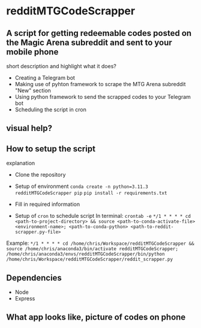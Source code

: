 # redditMTGCodeScrapper

## A script for getting redeemable codes posted on the Magic Arena subreddit and sent to your mobile phone

short description and 
highlight what it does?
* Creating a Telegram bot
* Making use of pyhton framework to scrape the MTG Arena subreddit "New" section
* Using python framework to send the scrapped codes to your Telegram bot
* Scheduling the script in cron 


## visual help?

## How to setup the script
explanation

* Clone the repository
* Setup of environment
```conda create -n python=3.11.3 redditMTGCodeScrapper pip```
```pip install -r requirements.txt```
* Fill in required information

* Setup of ```cron``` to schedule script
In terminal: ```crontab -e```
```*/1 * * * * cd <path-to-project-directory> && source <path-to-conda-activate-file> <environment-name>; <path-to-conda-python> <path-to-reddit-scrapper.py-file>```

Example: ```*/1 * * * * cd /home/chris/Workspace/redditMTGCodeScrapper && source /home/chris/anaconda3/bin/activate redditMTGCodeScrapper; /home/chris/anaconda3/envs/redditMTGCodeScrapper/bin/python /home/chris/Workspace/redditMTGCodeScrapper/reddit_scrapper.py```

## Dependencies
* Node
* Express

##  What app looks like, picture of codes on phone
